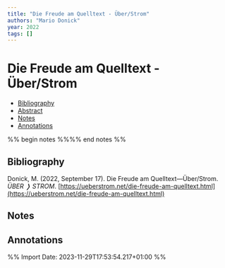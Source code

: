 ```yaml
---
title: "Die Freude am Quelltext - Über/Strom"
authors: "Mario Donick"
year: 2022
tags: []
---
```

# Die Freude am Quelltext - Über/Strom

- [Bibliography](#bibliography)
- [Abstract](#abstract)
- [Notes](#notes)
- [Annotations](#annotations)

%% begin notes %%%% end notes %%
## Bibliography
Donick, M. (2022, September 17). Die Freude am Quelltext—Über/Strom. _ÜBER ❭ STROM_. [https://ueberstrom.net/die-freude-am-quelltext.html](https://ueberstrom.net/die-freude-am-quelltext.html)


## Notes


## Annotations


%% Import Date: 2023-11-29T17:53:54.217+01:00 %%
